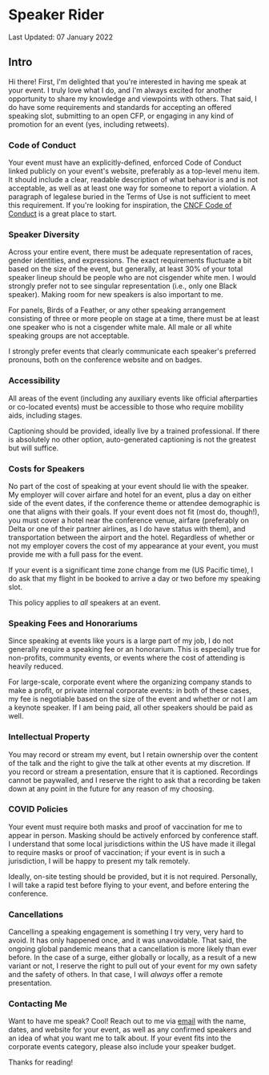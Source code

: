 # Speaker Rider

Last Updated: 07 January 2022

## Intro

Hi there! First, I'm delighted that you're interested in having me speak at your event. I truly love what I do, and I'm always excited for another opportunity to share my knowledge and viewpoints with others. That said, I do have some requirements and standards for accepting an offered speaking slot, submitting to an open CFP, or engaging in any kind of promotion for an event (yes, including retweets).

### Code of Conduct

Your event must have an explicitly-defined, enforced Code of Conduct linked publicly on your event's website, preferably as a top-level menu item. It should include a clear, readable description of what behavior is and is not acceptable, as well as at least one way for someone to report a violation. A paragraph of legalese buried in the Terms of Use is not sufficient to meet this requirement. If you're looking for inspiration, the [CNCF Code of Conduct](https://github.com/cncf/foundation/blob/master/code-of-conduct.md) is a great place to start.

### Speaker Diversity

Across your entire event, there must be adequate representation of races, gender identities, and expressions. The exact requirements fluctuate a bit based on the size of the event, but generally, at least 30% of your total speaker lineup should be people who are not cisgender white men. I would strongly prefer not to see singular representation (i.e., only one Black speaker). Making room for new speakers is also important to me.

For panels, Birds of a Feather, or any other speaking arrangement consisting of three or more people on stage at a time, there must be at least one speaker who is not a cisgender white male. All male or all white speaking groups are not acceptable.

I strongly prefer events that clearly communicate each speaker's preferred pronouns, both on the conference website and on badges. 

### Accessibility

All areas of the event (including any auxiliary events like official afterparties or co-located events) must be accessible to those who require mobility aids, including stages. 

Captioning should be provided, ideally live by a trained professional. If there is absolutely no other option, auto-generated captioning is not the greatest but will suffice. 

### Costs for Speakers

No part of the cost of speaking at your event should lie with the speaker. My employer will cover airfare and hotel for an event, plus a day on either side of the event dates, if the conference theme or attendee demographic is one that aligns with their goals. If your event does not fit (most do, though!), you must cover a hotel near the conference venue, airfare (preferably on Delta or one of their partner airlines, as I do have status with them), and transportation between the airport and the hotel. Regardless of whether or not my employer covers the cost of my appearance at your event, you must provide me with a full pass for the event.

If your event is a significant time zone change from me (US Pacific time), I do ask that my flight in be booked to arrive a day or two before my speaking slot. 

This policy applies to *all* speakers at an event.

### Speaking Fees and Honorariums

Since speaking at events like yours is a large part of my job, I do not generally require a speaking fee or an honorarium. This is especially true for non-profits, community events, or events where the cost of attending is heavily reduced.

For large-scale, corporate event where the organizing company stands to make a profit, or private internal corporate events: in both of these cases, my fee is negotiable based on the size of the event and whether or not I am a keynote speaker. If I am being paid, all other speakers should be paid as well.

### Intellectual Property

You may record or stream my event, but I retain ownership over the content of the talk and the right to give the talk at other events at my discretion. If you record or stream a presentation, ensure that it is captioned. Recordings cannot be paywalled, and I reserve the right to ask that a recording be taken down at any point in the future for any reason of my choosing.

### COVID Policies

Your event must require both masks and proof of vaccination for me to appear in person. Masking should be actively enforced by conference staff. I understand that some local jurisdictions within the US have made it illegal to require masks or proof of vaccination; if your event is in such a jurisdiction, I will be happy to present my talk remotely.

Ideally, on-site testing should be provided, but it is not required. Personally, I will take a rapid test before flying to your event, and before entering the conference. 

### Cancellations

Cancelling a speaking engagement is something I try very, very hard to avoid. It has only happened once, and it was unavoidable. That said, the ongoing global pandemic means that a cancellation is more likely than ever before. In the case of a surge, either globally or locally, as a result of a new variant or not, I reserve the right to pull out of your event for my own safety and the safety of others. In that case, I will *always* offer a remote presentation. 

### Contacting Me

Want to have me speak? Cool! Reach out to me via [email](mailto:kat.cosgrove@gmail.com) with the name, dates, and website for your event, as well as any confirmed speakers and an idea of what you want me to talk about. If your event fits into the corporate events category, please also include your speaker budget.

Thanks for reading!